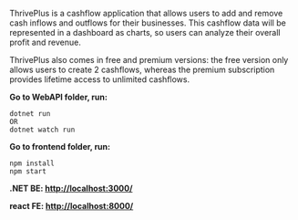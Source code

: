 ThrivePlus is a cashflow application that allows users to add and remove cash inflows and outflows for their businesses. This cashflow data will be represented in a dashboard as charts, so users can analyze their overall profit and revenue.

ThrivePlus also comes in free and premium versions: the free version only allows users to create 2 cashflows, whereas the premium subscription provides lifetime access to unlimited cashflows.

**Go to WebAPI folder, run:**

    dotnet run
    OR
    dotnet watch run
    
**Go to frontend folder, run:**

    npm install
    npm start

**.NET BE: [http://localhost:3000/](http://localhost:3000/)**

**react FE: [http://localhost:8000/](http://localhost:8000/)**


